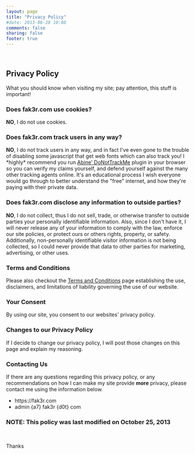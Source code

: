 ```yaml
---
layout: page
title: "Privacy Policy"
#date: 2013-06-28 10:08
comments: false
sharing: false
footer: true
---
```

<br />
<h2>Privacy Policy</h2>
What you should know when visiting my site; pay attention, this stuff is important!

<h3>Does fak3r.com use cookies?</h3>
<p><b>NO</b>, I do not use cookies.</p>

<h3>Does fak3r.com track users in any way?</h3>
<p><b>NO</b>, I do not track users in any way, and in fact I've even gone to the trouble of disabling some javascript that get web fonts which can also track you! I *highly* recommend you run <a href="https://abine.com/how-donottrackme-works/">Abine' DoNotTrackMe</a> plugin in your browser so you can verify my claims yourself, and defend yourself against the many other tracking agents online. It's an educational process I wish everyone would go through to better understand the "free" internet, and how they're paying with their private data.</p>

<h3>Does fak3r.com disclose any information to outside parties?</h3>
<p><b>NO</b>, I do not collect, thus I do not sell, trade, or otherwise transfer to outside parties your personally identifiable information. Also, since I don't have it, I will never release any of your information to comply with the law, enforce our site policies, or protect ours or others rights, property, or safety. Additionally, non-personally identifiable visitor information is not being collected, so I could never provide that data to other parties for marketing, advertising, or other uses.</p>

<h3>Terms and Conditions</h3>
<p>Please also checkout the <a href="/terms-and-conditions/">Terms and Conditions</a> page establishing the use, disclaimers, and limitations of liability governing the use of our website.</p>

<h3>Your Consent</h3>
<p>By using our site, you consent to our websites' privacy policy.</p>

<h3>Changes to our Privacy Policy</h3>
<p>If I decide to change our privacy policy, I will post those changes on this page and explain my reasoning.</p>

<h3>Contacting Us</h3>
<p>If there are any questions regarding this privacy policy, or any recommendations on how I can make my site provide <b>more</b> privacy, please contact me using the information below.</p>
<ul>
<li>https://fak3r.com</li>
<li>admin {a7} fak3r {d0t} com</li>
</ul>

<h3>NOTE: This policy was last modified on October 25, 2013</h3>
<br />
<p>Thanks</p>
